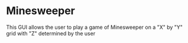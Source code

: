 # Minesweeper
This GUI allows the user to play a game of Minesweeper on a "X" by "Y" grid with "Z" determined by the user

